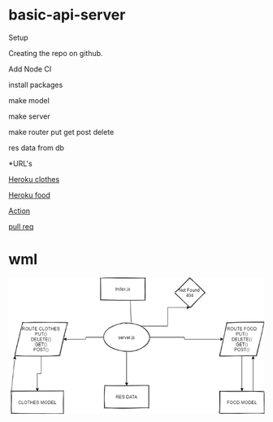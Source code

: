 # basic-api-server
Setup

Creating the repo on github.

Add Node CI

install packages

make model 

make server

make router put get post delete

res data from db

*URL's

[Heroku clothes](https://ayoub-basic-api-server.herokuapp.com/clothes)

[Heroku food](https://ayoub-basic-api-server.herokuapp.com/food)

[Action](https://github.com/ayoubkandah/basic-api-server/actions)

[pull req](https://github.com/ayoubkandah/basic-api-server/pulls?q=is%3Apr+is%3Aclosed)

# wml

![source](./src/dd.png)
